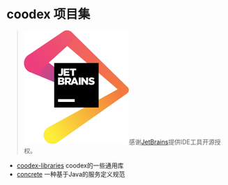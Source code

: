 # coodex 项目集

> [![](concrete-pom/jetbrains.svg)](https://www.jetbrains.com)感谢[JetBrains](https://www.jetbrains.com/?from=Concrete)提供IDE工具开源授权。

- [coodex-libraries](coodex-libraries) coodex的一些通用库
- [concrete](concrete-pom) 一种基于Java的服务定义规范